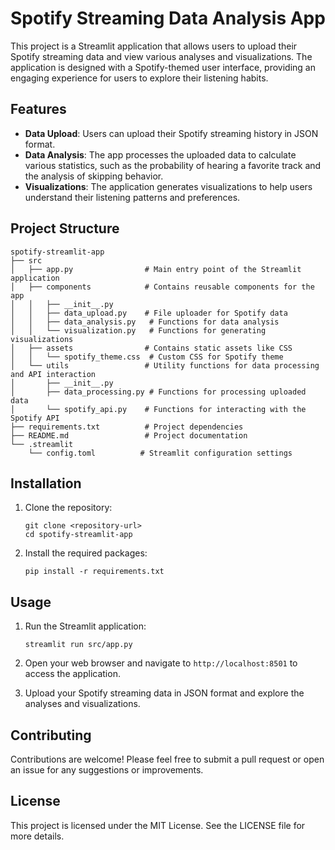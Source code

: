 # Spotify Streaming Data Analysis App

This project is a Streamlit application that allows users to upload their Spotify streaming data and view various analyses and visualizations. The application is designed with a Spotify-themed user interface, providing an engaging experience for users to explore their listening habits.

## Features

- **Data Upload**: Users can upload their Spotify streaming history in JSON format.
- **Data Analysis**: The app processes the uploaded data to calculate various statistics, such as the probability of hearing a favorite track and the analysis of skipping behavior.
- **Visualizations**: The application generates visualizations to help users understand their listening patterns and preferences.

## Project Structure

```
spotify-streamlit-app
├── src
│   ├── app.py                # Main entry point of the Streamlit application
│   ├── components            # Contains reusable components for the app
│   │   ├── __init__.py
│   │   ├── data_upload.py    # File uploader for Spotify data
│   │   ├── data_analysis.py   # Functions for data analysis
│   │   └── visualization.py   # Functions for generating visualizations
│   ├── assets                # Contains static assets like CSS
│   │   └── spotify_theme.css  # Custom CSS for Spotify theme
│   └── utils                 # Utility functions for data processing and API interaction
│       ├── __init__.py
│       ├── data_processing.py # Functions for processing uploaded data
│       └── spotify_api.py    # Functions for interacting with the Spotify API
├── requirements.txt          # Project dependencies
├── README.md                 # Project documentation
└── .streamlit
    └── config.toml          # Streamlit configuration settings
```

## Installation

1. Clone the repository:
   ```
   git clone <repository-url>
   cd spotify-streamlit-app
   ```

2. Install the required packages:
   ```
   pip install -r requirements.txt
   ```

## Usage

1. Run the Streamlit application:
   ```
   streamlit run src/app.py
   ```

2. Open your web browser and navigate to `http://localhost:8501` to access the application.

3. Upload your Spotify streaming data in JSON format and explore the analyses and visualizations.

## Contributing

Contributions are welcome! Please feel free to submit a pull request or open an issue for any suggestions or improvements.

## License

This project is licensed under the MIT License. See the LICENSE file for more details.
